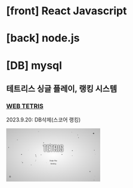 # [front] React Javascript
# [back] node.js 
# [DB] mysql

## 테트리스 싱글 플레이, 랭킹 시스템

### [WEB TETRIS](https://react-js-tetris.up.railway.app/)

2023.9.20: DB삭제(스코어 랭킹)

<img src="./tetris_readme.png" width="50%" >
